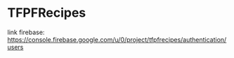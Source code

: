 # TFPFRecipes
link firebase: https://console.firebase.google.com/u/0/project/tfpfrecipes/authentication/users
